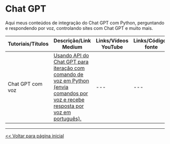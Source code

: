 # Chat GPT
Aqui meus conteúdos de integração do Chat GPT com Python, perguntando e respondendo por voz, controlando sites com Chat GPT e muito mais.

| Tutoriais/Títulos    | Descrição/Link Medium  | Links/Vídeos YouTube | Links/Códigos fonte |
| --- | --- | --- | --- |
| Chat GPT com voz| [Usando API do Chat GPT para iteração com comando de voz em Python (envia comandos por voz e recebe resposta por voz em português).](https://medium.com/@dev.daniel.amorim/assistente-com-chat-gpt-6512c606a28e) | --- | --- |


<hr>

[<< Voltar para página inicial](https://github.com/dev-daniel-amorim)
